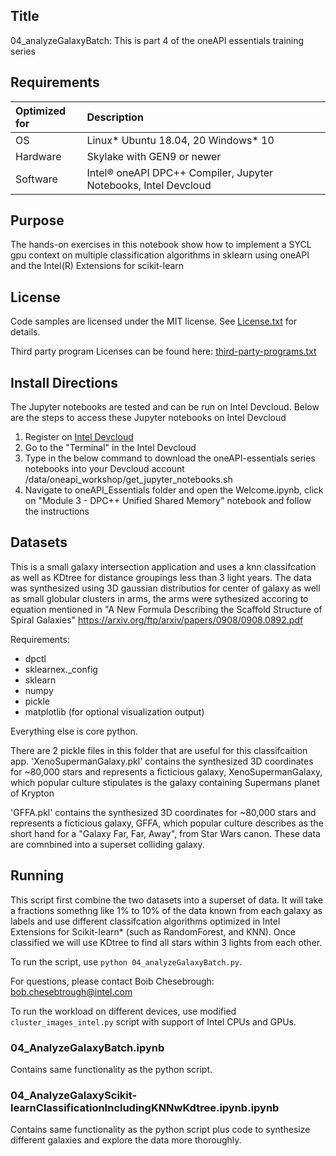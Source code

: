 ## Title
 04_analyzeGalaxyBatch: This is part 4 of the oneAPI essentials training series
  
## Requirements
| Optimized for                       | Description
|:---                               |:---
| OS                                | Linux* Ubuntu 18.04, 20 Windows* 10
| Hardware                          | Skylake with GEN9 or newer
| Software                          | Intel&reg; oneAPI DPC++ Compiler, Jupyter Notebooks, Intel Devcloud
  
## Purpose
The hands-on exercises in this notebook show how to implement a SYCL gpu context on multiple classification algorithms in sklearn using oneAPI and the Intel(R) Extensions for scikit-learn

## License  
Code samples are licensed under the MIT license. See [License.txt](https://github.com/oneapi-src/oneAPI-samples/blob/master/License.txt) for details.

Third party program Licenses can be found here: [third-party-programs.txt](https://github.com/oneapi-src/oneAPI-samples/blob/master/third-party-programs.txt)

## Install Directions

The Jupyter notebooks are tested and can be run on Intel Devcloud.
Below are the steps to access these Jupyter notebooks on Intel Devcloud
1. Register on [Intel Devcloud](https://intelsoftwaresites.secure.force.com/Devcloud/oneapi)
2. Go to the "Terminal" in the Intel Devcloud
3. Type in the below command to download the oneAPI-essentials series notebooks into your Devcloud account
    /data/oneapi_workshop/get_jupyter_notebooks.sh
4. Navigate to oneAPI_Essentials folder and open the Welcome.ipynb, click on "Module 3 - DPC++ Unified Shared Memory" notebook and follow the instructions

## Datasets
This is a small galaxy intersection application and uses a knn classifcation as well as KDtree for distance groupings less than 3 light years. The data was synthesized using 3D gaussian distributios for center of galaxy as well as small globular clusters in arms, the arms were sythesized accoring to equation mentioned in "A New Formula Describing the Scaffold Structure of Spiral Galaxies" https://arxiv.org/ftp/arxiv/papers/0908/0908.0892.pdf

Requirements:
 - dpctl
 - sklearnex._config
 - sklearn
 - numpy
 - pickle
 - matplotlib (for optional visualization output)

Everything else is core python.

There are 2 pickle files in this folder that are useful for this classifcaition app.  'XenoSupermanGalaxy.pkl' contains the synthesized 3D coordinates for ~80,000 stars and represents a ficticious galaxy, XenoSupermanGalaxy, which popular culture stipulates is the galaxy containing Supermans planet of Krypton

'GFFA.pkl' contains the synthesized 3D coordinates for ~80,000 stars and represents a ficticious galaxy, GFFA, which popular culture describes as the short hand for a "Galaxy Far, Far, Away", from Star Wars canon. These data are comnbined into a superset colliding galaxy.

## Running
This script first combine the two datasets into a superset of data. It will take a fractions  somethng like 1% to 10% of the data known from each galaxy as labels and use different classifcation algorithms optimized in Intel Extensions for Scikit-learn* (such as RandomForest, and KNN). Once classified we will use KDtree to find all stars within 3 lights from each other.

To run the script, use `python 04_analyzeGalaxyBatch.py`.

For questions, please contact Boib Chesebrough: bob.chesebtrough@intel.com

To run the workload on different devices, use modified `cluster_images_intel.py` script with support of Intel CPUs and GPUs.

### 04_AnalyzeGalaxyBatch.ipynb 
Contains same functionality as the python script. 

### 04_AnalyzeGalaxyScikit-learnClassificationIncludingKNNwKdtree.ipynb.ipynb
Contains same functionality as the python script plus code to synthesize different galaxies and explore the data more thoroughly.



